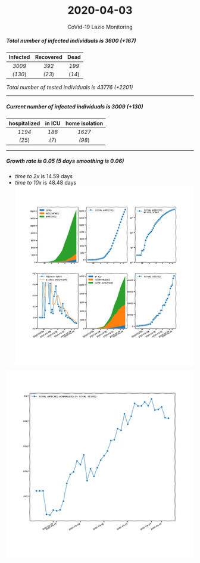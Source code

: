 <div align='center'>

# 2020-04-03
CoVid-19 Lazio Monitoring
</div>

##### Total number of infected individuals is 3600 (+167)
Infected | Recovered | Dead
:---: | :---: | :---:
*3009* | *392* | *199*
*(130*) | *(23*) | (*14*)

*Total number of tested individuals is 43776 (+2201)*
***
##### Current number of infected individuals is 3009 (+130)
hospitalized | in ICU | home isolation
:---: | :---: | :---:
*1194* |*188* |*1627*
*(25*) |*(7*) |*(98*)
***
##### Growth rate is 0.05 (5 days smoothing is 0.06)
- *time to 2x* is 14.59 days
- *time to 10x* is 48.48 days
![stats][stats]

![infected_normalized][infected_normalized]

[stats]: stats_Lazio.png
[infected_normalized]: infected_normalized_Lazio.png
